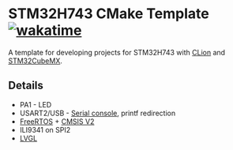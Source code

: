 # STM32H743 CMake Template [![wakatime](https://wakatime.com/badge/user/fbf439cc-9e02-45cc-bb7f-21ca6fd95e8d/project/f985af85-c488-46b1-bfa1-013a09d145e9.svg)](https://wakatime.com/badge/user/fbf439cc-9e02-45cc-bb7f-21ca6fd95e8d/project/f985af85-c488-46b1-bfa1-013a09d145e9)

A template for developing projects for STM32H743 with [CLion](https://www.jetbrains.com/clion/) and [STM32CubeMX](https://www.st.com/en/development-tools/stm32cubemx.html).

## Details

+ PA1 - LED
+ USART2/USB - [Serial console](https://www.freertos.org/FreeRTOS-Plus/FreeRTOS_Plus_CLI/FreeRTOS_Plus_Command_Line_Interface.html), printf redirection
+ [FreeRTOS](https://www.freertos.org/) + [CMSIS V2](https://www.keil.com/pack/doc/CMSIS/RTOS2/html/index.html)
+ ILI9341 on SPI2
+ [LVGL](https://lvgl.io/)